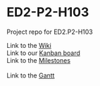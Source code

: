 # ED2-P2-H103
Project repo for ED2.P2-H103

Link to the [Wiki](https://github.com/utommo/ED2-P2-H103/wiki)<br>
Link to our [Kanban board](https://kanbanflow.com/board/dc2fb732294a2b2d232a524f076db0e5)<br>
Link to the [Milestones](https://github.com/utommo/ED2-P2-H103/wiki/Milestones)<br>
<br>
Link to the [Gantt](https://docs.google.com/spreadsheets/d/1c4sWAT_YWYXnZU-c8dQTXhRY5WFqpXglzqyx0POVCEg/edit?usp=sharing)
